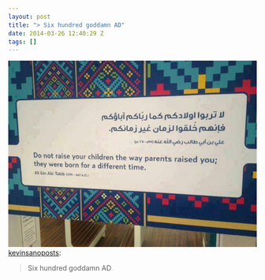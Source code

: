 ```yaml
---
layout: post
title: "> Six hundred goddamn AD"
date: 2014-03-26 12:40:29 Z
tags: []
---
```

![](/media/2014/03/80772897382.jpg)
[kevinsanoposts](http://kevinsanoposts.tumblr.com/post/64945447194/six-hundred-goddamn-ad):

> Six hundred goddamn AD
